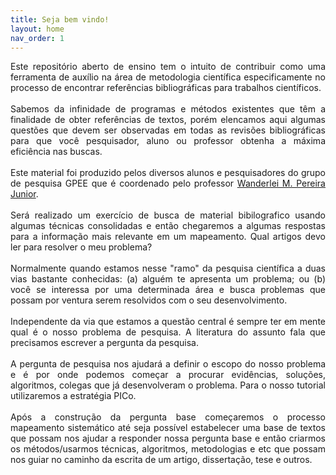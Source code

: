 ```yaml
---
title: Seja bem vindo!
layout: home
nav_order: 1
---
```


<p align = "justify">
    Este repositório aberto de ensino tem o intuito de contribuir como uma ferramenta de auxílio na área de metodologia científica especificamente no processo de encontrar referências bibliográficas para trabalhos científicos.
    <br><br>
    Sabemos da infinidade de programas e métodos existentes que têm a finalidade de obter referências de textos, porém elencamos aqui algumas questões que devem ser observadas em todas as revisões bibliográficas para que você pesquisador, aluno ou professor obtenha a máxima eficiência nas buscas.
    <br><br>
    Este material foi produzido pelos diversos alunos e pesquisadores do grupo de pesquisa GPEE que é coordenado pelo professor <a target = "_blank" href = "http://lattes.cnpq.br/2268506213083114">Wanderlei M. Pereira Junior</a>.
    <br><br>
    Será realizado um exercício de busca de material bibilografico usando algumas técnicas consolidadas e então chegaremos a algumas respostas para a informação mais relevante em um mapeamento. Qual artigos devo ler para resolver o meu problema?
    <br><br>
    Normalmente quando estamos nesse "ramo" da pesquisa científica a duas vias bastante conhecidas: (a) alguém te apresenta um problema; ou (b) você se interessa por uma determinada área e busca problemas que possam por ventura serem resolvidos com o seu desenvolvimento. 
    <br><br>
    Independente da via que estamos a questão central é sempre ter em mente qual é o nosso problema de pesquisa. A literatura do assunto fala que precisamos escrever a pergunta da pesquisa. 
    <br><br>
    A pergunta de pesquisa nos ajudará a definir o escopo do nosso problema e é por onde podemos começar a procurar evidências, soluções, algoritmos, colegas que já desenvolveram o problema. Para o nosso tutorial utilizaremos a estratégia PICo.
    <br><br> 
    Após a construção da pergunta base começaremos o processo mapeamento sistemático até seja possível estabelecer uma base de textos que possam nos ajudar a responder nossa pergunta base e então criarmos os métodos/usarmos técnicas, algoritmos, metodologias e etc que possam nos guiar no caminho da escrita de um artigo, dissertação, tese e outros.
</p>